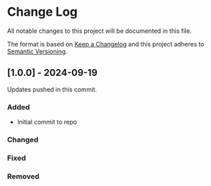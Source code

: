 # Change Log
All notable changes to this project will be documented in this file.
 
The format is based on [Keep a Changelog](http://keepachangelog.com/)
and this project adheres to [Semantic Versioning](http://semver.org/).

## [1.0.0] - 2024-09-19
 
Updates pushed in this commit.
 
### Added
- Initial commit to repo
### Changed
### Fixed
### Removed